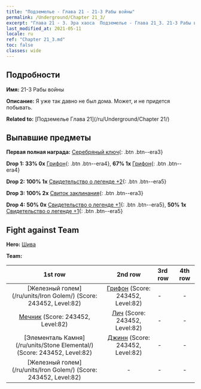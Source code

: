 ```yaml
---
title: "Подземелье - Глава 21 - 21-3 Рабы войны"
permalink: /Underground/Chapter 21_3/
excerpt: "Глава 21 - 3. Эра хаоса  Подземелье - Глава 21_3. 21-3 Рабы войны"
last_modified_at: 2021-05-11
locale: ru
ref: "Chapter 21_3.md"
toc: false
classes: wide
---
```


## Подробности

 **Имя:** 21-3 Рабы войны

 **Описание:** Я уже так давно не был дома. Может, и не придется побывать.

 **Related to:** [Подземелье Глава 21](/ru/Underground/Chapter 21/)

## Выпавшие предметы

 **Первая полная награда:** [Серебряный ключ](/ItemsRU/con_693/){: .btn .btn--era3}

 **Drop 1:** **33% 0x** [Грифон](/ItemsRU/unt_192/){: .btn .btn--era4}, **67% 1x** [Грифон](/ItemsRU/unt_192/){: .btn .btn--era4}

 **Drop 2:** **100% 1x** [Свидетельство о легенде +2](/ItemsRU/mat_81/){: .btn .btn--era5}

 **Drop 3:** **100% 2x** [Свиток заклинания](/ItemsRU/con_694/){: .btn .btn--era3}

 **Drop 4:** **50% 0x** [Свидетельство о легенде +1](/ItemsRU/mat_74/){: .btn .btn--era5}, **50% 1x** [Свидетельство о легенде +1](/ItemsRU/mat_74/){: .btn .btn--era5}


## Fight against Team
 **Hero:** [Шива](/ru/heroes/Shiva/)

 **Team:**


  | 1st row | 2nd row | 3rd row | 4th row |
  |:----:|:----:|:----|:----:|
  | [Железный голем](/ru/units/Iron Golem/) (Score: 243452, Level:82)  | [Грифон](/ru/units/Griffin/) (Score: 243452, Level:82)  | - | - |
  | [Мечник](/ru/units/Swordsman/) (Score: 243452, Level:82)  | [Лич](/ru/units/Lich/) (Score: 243452, Level:82)  | - | - |
  | [Элементаль Камня](/ru/units/Stone Elemental/) (Score: 243452, Level:82)  | [Джинн](/ru/units/Genie/) (Score: 243452, Level:82)  | - | - |
  | [Железный голем](/ru/units/Iron Golem/) (Score: 243452, Level:82)  | - | - | - |


